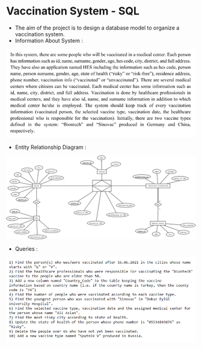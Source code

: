 # Vaccination System - SQL

- The aim of the project is to design a database model to organize a vaccination system.
- Information About System :

![info](info.png)

- Entity Relationship Diagram : 

![ER-Diagram](ER-Diagram.png)

- Queries :

![queries](queries.png) 
